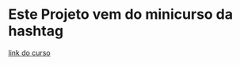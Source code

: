 # Este Projeto vem do minicurso da hashtag

[link do curso](https://blp.hashtagtreinamentos.com/python/minicurso/criacao-sites-python)